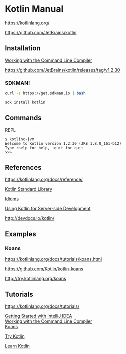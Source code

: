 # Kotlin Manual

<https://kotlinlang.org/>

<https://github.com/JetBrains/kotlin>

## Installation

[Working with the Command Line Compiler](https://kotlinlang.org/docs/tutorials/command-line.html)

https://github.com/JetBrains/kotlin/releases/tag/v1.2.30

### SDKMAN!

```bash
curl -s https://get.sdkman.io | bash
```

```bash
sdk install kotlin
```

## Commands

REPL
```
$ kotlinc-jvm
Welcome to Kotlin version 1.2.30 (JRE 1.8.0_161-b12)
Type :help for help, :quit for quit
>>>
```

## References

<https://kotlinlang.org/docs/reference/>

[Kotlin Standard Library](https://kotlinlang.org/api/latest/jvm/stdlib/index.html)

[Idioms](https://kotlinlang.org/docs/reference/idioms.html)

[Using Kotlin for Server-side Development](https://kotlinlang.org/docs/reference/server-overview.html)

http://devdocs.io/kotlin/

## Examples

### Koans

https://kotlinlang.org/docs/tutorials/koans.html

https://github.com/Kotlin/kotlin-koans

http://try.kotlinlang.org/koans

## Tutorials

https://kotlinlang.org/docs/tutorials/

[Getting Started with IntelliJ IDEA](https://kotlinlang.org/docs/tutorials/getting-started.html) \
[Working with the Command Line Compiler](https://kotlinlang.org/docs/tutorials/command-line.html) \
[Koans](https://kotlinlang.org/docs/tutorials/koans.html)

[Try Kotlin](https://try.kotlinlang.org/)

[Learn Kotlin](https://www.tutorialspoint.com/kotlin/index.htm)
